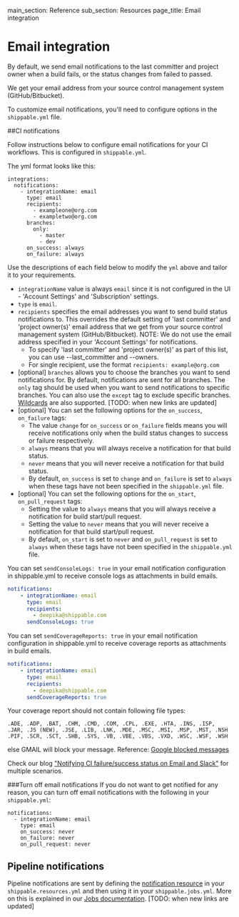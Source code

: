 main_section: Reference
sub_section: Resources
page_title: Email integration

# Email integration

By default, we send email notifications to the last committer and project owner when a build fails, or the status changes from failed to passed.

We get your email address from your source control management system (GitHub/Bitbucket).

To customize email notifications, you'll need to configure options in the `shippable.yml` file.

##CI notifications

Follow instructions below to configure email notifications for your CI workflows. This is configured in `shippable.yml`.

The yml format looks like this:

```
integrations:
  notifications:
    - integrationName: email
      type: email
      recipients:
        - exampleone@org.com
        - exampletwo@org.com
      branches:
        only:
          - master
          - dev
      on_success: always
      on_failure: always
```

Use the descriptions of each field below to modify the `yml` above and tailor it to your requirements.

- `integrationName` value is always `email` since it is not configured in the UI - 'Account Settings' and 'Subscription' settings.
- `type` is `email`.
- `recipients` specifies the email addresses you want to send build status notifications to. This overrides the default setting of 'last committer' and 'project owner(s)' email address that we get from your source control management system (GitHub/Bitbucket). NOTE: We do not use the email address specified in your 'Account Settings' for notifications.
     - To specify 'last committer' and 'project owner(s)' as part of this list, you can use --last_committer and --owners.
     - For single recipient, use the format `recipients: example@org.com`
- [optional] `branches` allows you to choose the branches you want to send notifications for. By default, notifications are sent for all branches. The `only` tag should be used when you want to send notifications to specific branches. You can also use the `except` tag to exclude specific branches. [Wildcards](../../ci/advancedOptions/branches/) are also supported. [TODO: when new links are updated]
- [optional] You can set the following options for the `on_success`, `on_failure` tags:
     - The value `change` for `on_success` or `on_failure` fields means you will receive notifications only when the build status changes to success or failure respectively.
     - `always` means that you will always receive a notification for that build status.
     - `never` means that you will never receive a notification for that build status.
     - By default, `on_success` is set to `change` and `on_failure` is set to `always` when these tags have not been specified in the `shippable.yml` file.
- [optional] You can set the following options for the `on_start`, `on_pull_request` tags:
     - Setting the value to `always` means that you will always receive a notification for build start/pull request.
     - Setting the value to `never` means that you will never receive a notification for that build start/pull request.
     - By default, `on_start` is set to `never` and `on_pull_request` is set to `always` when these tags have not been specified in the `shippable.yml` file.

You can set `sendConsoleLogs: true` in your email notification configuration in shippable.yml to receive console logs as attachments in build emails.

```yaml
notifications:
    - integrationName: email
      type: email
      recipients:
        - deepika@shippable.com
      sendConsoleLogs: true
```

You can set `sendCoverageReports: true` in your email notification configuration in shippable.yml to receive coverage reports as attachments in build emails.

```yaml
notifications:
    - integrationName: email
      type: email
      recipients:
        - deepika@shippable.com
      sendCoverageReports: true
```

Your coverage report should not contain following file types:

```
.ADE, .ADP, .BAT, .CHM, .CMD, .COM, .CPL, .EXE, .HTA, .INS, .ISP, .JAR, .JS (NEW), .JSE, .LIB, .LNK, .MDE, .MSC, .MSI, .MSP, .MST, .NSH .PIF, .SCR, .SCT, .SHB, .SYS, .VB, .VBE, .VBS, .VXD, .WSC, .WSF, .WSH
```
 else GMAIL will block your message. Reference: [Google blocked messages](https://support.google.com/mail/answer/6590?p=BlockedMessage&visit_id=1-636281843547523379-1154082219&rd=1)

Check our blog ["Notifying CI failure/success status on Email and Slack"](http://blog.shippable.com/notifying-ci-failure/success-status-on-email-slack) for multiple scenarios.

###Turn off email notifications
If you do not want to get notified for any reason, you can turn off email notifications with the following in your `shippable.yml`:

```
notifications:
  - integrationName: email
    type: email
    on_success: never
    on_failure: never
    on_pull_request: never
```
## Pipeline notifications

Pipeline notifications are sent by defining the [notification resource](../../pipelines/resources/notification/) in your `shippable.resources.yml` and then using it in your `shippable.jobs.yml`. More on this is explained in our [Jobs documentation](../../pipelines/jobs/overview/#jobNotifications). [TODO: when new links are updated]
